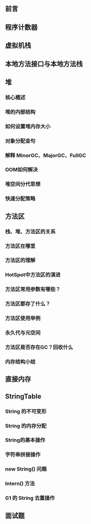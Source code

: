 ## 前言





## 程序计数器







## 虚拟机栈







## 本地方法接口与本地方法栈





## 堆

### 核心概述

### 堆的内部结构

### 如何设置堆内存大小

### 对象分配金句

### 解释 MinorGC、MajorGC、FullGC

### OOM如何解决

### 堆空间分代思想

### 快速分配策略

## 方法区

### 栈、堆、方法区的关系

### 方法区在哪里

### 方法区的理解

### HotSpot中方法区的演进

### 方法区常用参数有哪些？

### 方法区都存了什么？

### 方法区使用举例

### 永久代与元空间

### 方法区是否存在GC？回收什么

### 内存结构小结

## 直接内存

## StringTable

### String 的不可变形

### String 的内存分配

### String的基本操作

### 字符串拼接操作

### new String() 问题

### Intern() 方法

### G1 的 String 去重操作

## 面试题











